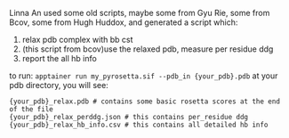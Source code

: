 Linna An used some old scripts, maybe some from Gyu Rie, some from Bcov, some from Hugh Huddox, and generated a script which:
1. relax pdb complex with bb cst
2. (this script from bcov)use the relaxed pdb, measure per residue ddg
3. report the all hb info

to run:
`apptainer run my_pyrosetta.sif --pdb_in {your_pdb}.pdb`
at your pdb directory, you will see:
```
{your_pdb}_relax.pdb # contains some basic rosetta scores at the end of the file
{your_pdb}_relax_perddg.json # this contains per_residue ddg
{your_pdb}_relax_hb_info.csv # this contains all detailed hb info
```
